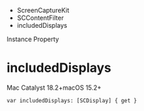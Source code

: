 

- ScreenCaptureKit
- SCContentFilter
-  includedDisplays 

Instance Property

# includedDisplays

Mac Catalyst 18.2+macOS 15.2+

``` source
var includedDisplays: [SCDisplay] { get }
```

